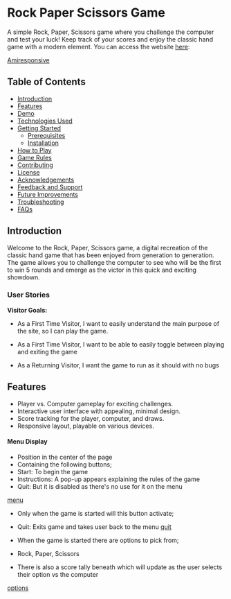 # Rock Paper Scissors Game

A simple Rock, Paper, Scissors game where you  challenge the computer and test your luck! Keep track of your scores and enjoy the classic hand game with a modern element. You can access the website [here](https://kubecks.github.io/rock-paper-scissors/):

[Amiresponsive](assets/Images/Responsive.png)

## Table of Contents
- [Introduction](#introduction)
- [Features](#features)
- [Demo](#demo)
- [Technologies Used](#technologies-used)
- [Getting Started](#getting-started)
  - [Prerequisites](#prerequisites)
  - [Installation](#installation)
- [How to Play](#how-to-play)
- [Game Rules](#game-rules)
- [Contributing](#contributing)
- [License](#license)
- [Acknowledgements](#acknowledgements)
- [Feedback and Support](#feedback-and-support)
- [Future Improvements](#future-improvements)
- [Troubleshooting](#troubleshooting)
- [FAQs](#faqs)

## Introduction

Welcome to the Rock, Paper, Scissors game, a digital recreation of the classic hand game that has been enjoyed from generation to generation. The game allows you to challenge the computer to see who will be the first to win 5 rounds and emerge as the victor in this quick and exciting showdown.

### User Stories
**Visitor Goals:**
- As a First Time Visitor, I want to easily understand the main purpose of the site, so I can play the game.
- As a First Time Visitor, I want to be able to easily toggle between playing and exiting the game 

- As a Returning Visitor, I want the game to run as it should with no bugs

## Features

- Player vs. Computer gameplay for exciting challenges.
- Interactive user interface with appealing, minimal design.
- Score tracking for the player, computer, and draws.
- Responsive layout, playable on various devices.

#### Menu Display
- Position in the center of the page
- Containing the following buttons;
 - Start: To begin the game
 - Instructions: A pop-up appears explaining the rules of the game
 - Quit: But it is disabled as there's no use for it on the menu

 [menu](assets/Images/Menu.png)

- Only when the game is started will this button activate;
 - Quit: Exits game and takes user back to the menu
 [quit](assets/Images/img1.png)

- When the game is started there are options to pick from;
 - Rock, Paper, Scissors
- There is also a score tally beneath which will update as the user selects their option vs the computer

[options](assets/Images/img2.png)